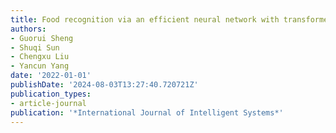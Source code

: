 ```yaml
---
title: Food recognition via an efficient neural network with transformer grouping
authors:
- Guorui Sheng
- Shuqi Sun
- Chengxu Liu
- Yancun Yang
date: '2022-01-01'
publishDate: '2024-08-03T13:27:40.720721Z'
publication_types:
- article-journal
publication: '*International Journal of Intelligent Systems*'
---
```

